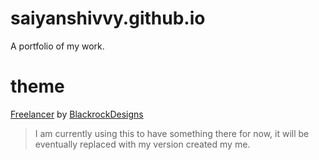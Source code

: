 # saiyanshivvy.github.io
A portfolio of my work. 

# theme
[Freelancer](https://startbootstrap.com/themes/freelancer/) by [BlackrockDesigns](https://github.com/BlackrockDigital/startbootstrap-freelancer)

> I am currently using this to have something there for now, it will be eventually replaced with my version created my me.